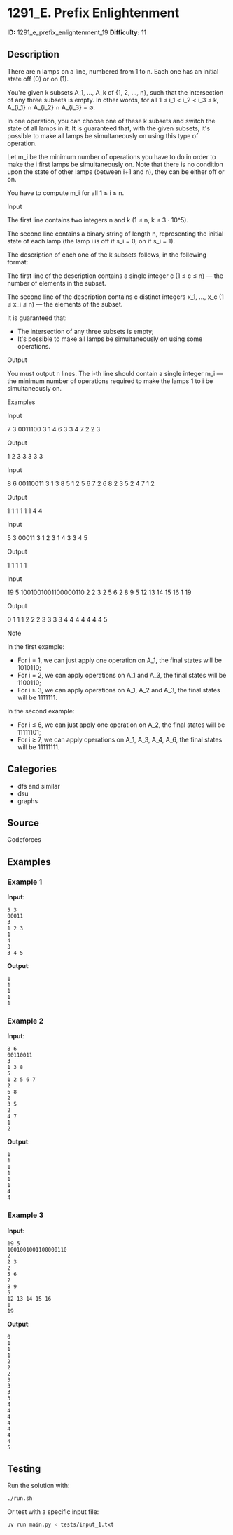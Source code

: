 # 1291_E. Prefix Enlightenment

**ID:** 1291_e_prefix_enlightenment_19
**Difficulty:** 11

## Description

There are n lamps on a line, numbered from 1 to n. Each one has an initial state off (0) or on (1).

You're given k subsets A_1, …, A_k of \{1, 2, ..., n\}, such that the intersection of any three subsets is empty. In other words, for all 1 ≤ i_1 < i_2 < i_3 ≤ k, A_{i_1} ∩ A_{i_2} ∩ A_{i_3} = ∅.

In one operation, you can choose one of these k subsets and switch the state of all lamps in it. It is guaranteed that, with the given subsets, it's possible to make all lamps be simultaneously on using this type of operation.

Let m_i be the minimum number of operations you have to do in order to make the i first lamps be simultaneously on. Note that there is no condition upon the state of other lamps (between i+1 and n), they can be either off or on.

You have to compute m_i for all 1 ≤ i ≤ n.

Input

The first line contains two integers n and k (1 ≤ n, k ≤ 3 ⋅ 10^5).

The second line contains a binary string of length n, representing the initial state of each lamp (the lamp i is off if s_i = 0, on if s_i = 1).

The description of each one of the k subsets follows, in the following format:

The first line of the description contains a single integer c (1 ≤ c ≤ n) — the number of elements in the subset.

The second line of the description contains c distinct integers x_1, …, x_c (1 ≤ x_i ≤ n) — the elements of the subset.

It is guaranteed that:

  * The intersection of any three subsets is empty;
  * It's possible to make all lamps be simultaneously on using some operations.

Output

You must output n lines. The i-th line should contain a single integer m_i — the minimum number of operations required to make the lamps 1 to i be simultaneously on.

Examples

Input


7 3
0011100
3
1 4 6
3
3 4 7
2
2 3


Output


1
2
3
3
3
3
3


Input


8 6
00110011
3
1 3 8
5
1 2 5 6 7
2
6 8
2
3 5
2
4 7
1
2


Output


1
1
1
1
1
1
4
4


Input


5 3
00011
3
1 2 3
1
4
3
3 4 5


Output


1
1
1
1
1


Input


19 5
1001001001100000110
2
2 3
2
5 6
2
8 9
5
12 13 14 15 16
1
19


Output


0
1
1
1
2
2
2
3
3
3
3
4
4
4
4
4
4
4
5

Note

In the first example:

  * For i = 1, we can just apply one operation on A_1, the final states will be 1010110;
  * For i = 2, we can apply operations on A_1 and A_3, the final states will be 1100110;
  * For i ≥ 3, we can apply operations on A_1, A_2 and A_3, the final states will be 1111111.



In the second example:

  * For i ≤ 6, we can just apply one operation on A_2, the final states will be 11111101;
  * For i ≥ 7, we can apply operations on A_1, A_3, A_4, A_6, the final states will be 11111111.

## Categories

- dfs and similar
- dsu
- graphs

## Source

Codeforces

## Examples

### Example 1

**Input**:
```
5 3
00011
3
1 2 3
1
4
3
3 4 5
```

**Output**:
```
1
1
1
1
1
```

### Example 2

**Input**:
```
8 6
00110011
3
1 3 8
5
1 2 5 6 7
2
6 8
2
3 5
2
4 7
1
2
```

**Output**:
```
1
1
1
1
1
1
4
4
```

### Example 3

**Input**:
```
19 5
1001001001100000110
2
2 3
2
5 6
2
8 9
5
12 13 14 15 16
1
19
```

**Output**:
```
0
1
1
1
2
2
2
3
3
3
3
4
4
4
4
4
4
4
5
```


## Testing

Run the solution with:

```bash
./run.sh
```

Or test with a specific input file:

```bash
uv run main.py < tests/input_1.txt
```
